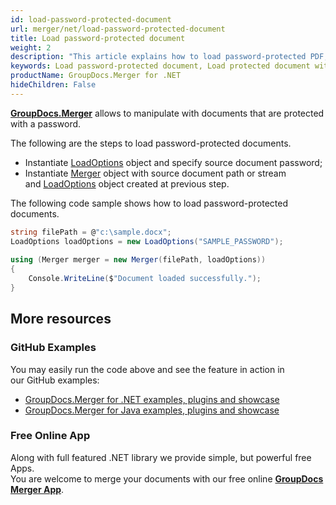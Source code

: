 ```yaml
---
id: load-password-protected-document
url: merger/net/load-password-protected-document
title: Load password-protected document
weight: 2
description: "This article explains how to load password-protected PDF, Word, Excel, PowerPoint documents when using GroupDocs.Merger for .NET."
keywords: Load password-protected document, Load protected document with GroupDocs.Merger
productName: GroupDocs.Merger for .NET
hideChildren: False
---
```

**[GroupDocs.Merger](https://products.groupdocs.com/merger/net)** allows to manipulate with documents that are protected with a password.

The following are the steps to load password-protected documents.

*   Instantiate [LoadOptions](https://apireference.groupdocs.com/net/merger/groupdocs.merger.domain.options/loadoptions) object and specify source document password;
*   Instantiate [Merger](https://apireference.groupdocs.com/net/merger/groupdocs.merger/merger) object with source document path or stream and [LoadOptions](https://apireference.groupdocs.com/net/merger/groupdocs.merger.domain.options/loadoptions) object created at previous step.

The following code sample shows how to load password-protected documents.

```csharp
string filePath = @"c:\sample.docx";
LoadOptions loadOptions = new LoadOptions("SAMPLE_PASSWORD");
 
using (Merger merger = new Merger(filePath, loadOptions))
{
	Console.WriteLine($"Document loaded successfully.");                
}    
```

## More resources
### GitHub Examples 
You may easily run the code above and see the feature in action in our GitHub examples:
*   [GroupDocs.Merger for .NET examples, plugins and showcase](https://github.com/groupdocs-merger/GroupDocs.Merger-for-.NET)    
*   [GroupDocs.Merger for Java examples, plugins and showcase](https://github.com/groupdocs-merger/GroupDocs.Merger-for-Java)    

### Free Online App

Along with full featured .NET library we provide simple, but powerful free Apps.  
You are welcome to merge your documents with our free online **[GroupDocs Merger App](https://products.groupdocs.app/merger)**.
